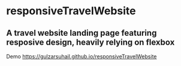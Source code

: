 # responsiveTravelWebsite

## A travel website landing page featuring resposive design, heavily relying on flexbox

Demo https://gulzarsuhail.github.io/responsiveTravelWebsite